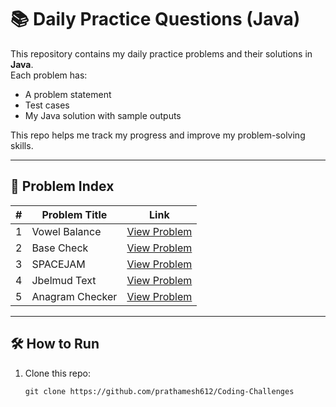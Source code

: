 # 📚 Daily Practice Questions (Java)

This repository contains my daily practice problems and their solutions in **Java**.  
Each problem has:
- A problem statement
- Test cases
- My Java solution with sample outputs

This repo helps me track my progress and improve my problem-solving skills.  

---

## 📖 Problem Index

| # | Problem Title | Link          |
|---|---------------|---------------|
| 1 | Vowel Balance | [View Problem](./problem-01-vowel-balance) |
| 2 | Base Check | [View Problem](./problem-02-base-check) |
| 3 | SPACEJAM | [View Problem](./problem-03-spacejam) |
| 4 | Jbelmud Text | [View Problem](./problem-04-jbelmud-text) |
| 5 | Anagram Checker | [View Problem](./problem-05-anagram-checker) |

---

## 🛠 How to Run
1. Clone this repo:
   ```
   git clone https://github.com/prathamesh612/Coding-Challenges
   ```
